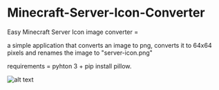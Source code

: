 # Minecraft-Server-Icon-Converter
Easy Minecraft Server Icon image converter =

a simple application that converts an image to png, converts it to 64x64 pixels and renames the image to "server-icon.png"

requirements = pyhton 3 + pip install pillow.

![alt text]([http://url/to/img.png](https://github.com/RiccardoSilvestri/Minecraft-Server-Icon-Converter/blob/main/icon.png?raw=true)https://github.com/RiccardoSilvestri/Minecraft-Server-Icon-Converter/blob/main/icon.png?raw=true)
